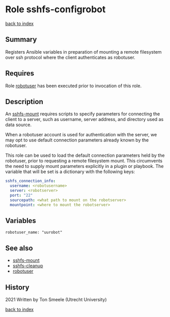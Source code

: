 # Role sshfs-configrobot
[back to index](../index.md#Roles)

## Summary
Registers Ansible variables in preparation of mounting a remote filesystem
over ssh protocol where the client authenticates as robotuser.

## Requires
Role [robotuser](robotuser.md) has been executed prior to invocation of this role.

## Description
An [sshfs-mount](sshfs-mount.md) requires scripts to specify parameters for connecting the client to a server, 
such as username, server address, and directory used as data source.
 
When a robotuser account is used for authentication with the server, we may opt to use default connection
parameters already known by the robotuser. 

This role can be used to load the default connection parameters held by the robotuser,
prior to requesting a remote filesystem mount. 
This circumvents the need to supply mount parameters explicitly in a plugin or playbook. 
The variable that will be set is a dictionary with the following keys:

```yaml
sshfs_connection_info:
  username: <robotusername>
  server: <robotserver>
  port: "22"
  sourcepath: <what path to mount on the robotserver>
  mountpoint: <where to mount the robotserver>
```

## Variables
```
robotuser_name: "uurobot"
```

## See also
- [sshfs-mount](sshfs-mount.md)
- [sshfs-cleanup](sshfs-cleanup.md)
- [robotuser](robotuser.md)

## History
2021 Written by Ton Smeele (Utrecht University)



[back to index](../index.md#Roles)
